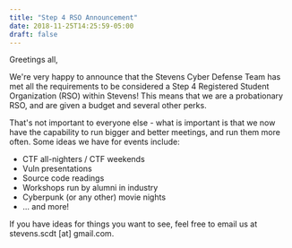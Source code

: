 ```yaml
---
title: "Step 4 RSO Announcement"
date: 2018-11-25T14:25:59-05:00
draft: false
---
```


Greetings all,

We're very happy to announce that the Stevens Cyber Defense Team has met all the
requirements to be considered a Step 4 Registered Student Organization (RSO)
within Stevens! This means that we are a probationary RSO, and are given a
budget and several other perks.

That's not important to everyone else - what is important is that we now have
the capability to run bigger and better meetings, and run them more often. Some
ideas we have for events include:

* CTF all-nighters / CTF weekends
* Vuln presentations
* Source code readings
* Workshops run by alumni in industry
* Cyberpunk (or any other) movie nights
* ... and more!

If you have ideas for things you want to see, feel free to email us at
stevens.scdt [at] gmail.com.

